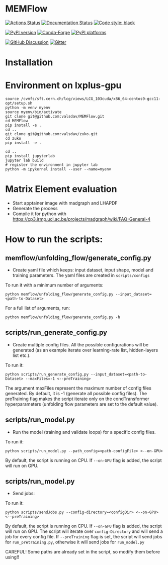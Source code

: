 # MEMFlow

[![Actions Status][actions-badge]][actions-link]
[![Documentation Status][rtd-badge]][rtd-link]
[![Code style: black][black-badge]][black-link]

[![PyPI version][pypi-version]][pypi-link]
[![Conda-Forge][conda-badge]][conda-link]
[![PyPI platforms][pypi-platforms]][pypi-link]

[![GitHub Discussion][github-discussions-badge]][github-discussions-link]
[![Gitter][gitter-badge]][gitter-link]




[actions-badge]:            https://github.com/valsdav/MEMFlow/workflows/CI/badge.svg
[actions-link]:             https://github.com/valsdav/MEMFlow/actions
[black-badge]:              https://img.shields.io/badge/code%20style-black-000000.svg
[black-link]:               https://github.com/psf/black
[conda-badge]:              https://img.shields.io/conda/vn/conda-forge/MEMFlow
[conda-link]:               https://github.com/conda-forge/MEMFlow-feedstock
[github-discussions-badge]: https://img.shields.io/static/v1?label=Discussions&message=Ask&color=blue&logo=github
[github-discussions-link]:  https://github.com/valsdav/MEMFlow/discussions
[gitter-badge]:             https://badges.gitter.im/https://github.com/valsdav/MEMFlow/community.svg
[gitter-link]:              https://gitter.im/https://github.com/valsdav/MEMFlow/community?utm_source=badge&utm_medium=badge&utm_campaign=pr-badge
[pypi-link]:                https://pypi.org/project/MEMFlow/
[pypi-platforms]:           https://img.shields.io/pypi/pyversions/MEMFlow
[pypi-version]:             https://badge.fury.io/py/MEMFlow.svg
[rtd-badge]:                https://readthedocs.org/projects/MEMFlow/badge/?version=latest
[rtd-link]:                 https://MEMFlow.readthedocs.io/en/latest/?badge=latest
[sk-badge]:                 https://scikit-hep.org/assets/images/Scikit--HEP-Project-blue.svg


# Installation

# Environment on lxplus-gpu

```
source /cvmfs/sft.cern.ch/lcg/views/LCG_103cuda/x86_64-centos9-gcc11-opt/setup.sh
python -m venv myenv
source myenv/bin/activate
git clone git@github.com:valsdav/MEMFlow.git
cd MEMFlow
pip install -e .
cd ..
git clone git@github.com:valsdav/zuko.git
cd zuko
pip install -e .

cd ..
pip install jupyterlab
jupyter lab build
# register the environment in jupyter lab
python -m ipykernel install --user --name=myenv

```

# Matrix Element evaluation
- Start apptainer image with madgraph and LHAPDF
- Generate the process
- Compile it for python with https://cp3.irmp.ucl.ac.be/projects/madgraph/wiki/FAQ-General-4

# How to run the scripts:

## memflow/unfolding\_flow/generate\_config.py
- Create yaml file which keeps: input dataset, input shape, model and training parameters. The yaml files are created in `scripts/configs`

To run it with a minimum number of arguments:
```
python memflow/unfolding_flow/generate_config.py --input_dataset=<path-to-Dataset>
```
For a full list of arguments, run:
```
python memflow/unfolding_flow/generate_config.py -h
```

## scripts/run\_generate\_config.py
- Create multiple config files. All the possible configurations will be generated (as an example iterate over learning-rate list, hidden-layers list etc.).

To run it:
```
python scripts/run_generate_config.py --input_dataset=<path-to-Dataset> --maxFiles=-1 <--preTraining>
```

The argument maxFiles represent the maximum number of config files generated. By default, it is -1 (generate all possible config files). The preTraining flag makes the script iterate only on the condTransformer hyperparameters (unfolding flow parameters are set to the default value).

## scripts/run\_model.py
- Run the model (training and validate loops) for a specific config files. 

To run it:
```
python scripts/run_model.py --path_config=<path-configFile> <--on-GPU>
```

By default, the script is running on CPU. If `--on-GPU` flag is added, the script will run on GPU.

## scripts/run\_model.py
- Send jobs:

To run it:
```
python scripts/sendJobs.py --config-directory=<configDir> <--on-GPU> <--preTraining>
```

By default, the script is running on CPU. If `--on-GPU` flag is added, the script will run on GPU.
The script will iterate over `config-Directory` and will send a job for every config file.
If `--preTraining` flag is set, the script will send jobs for `run_pretraining.py`, otherwise it will send jobs
for `run_model.py`

CAREFUL! Some paths are already set in the script, so modify them before using!!

